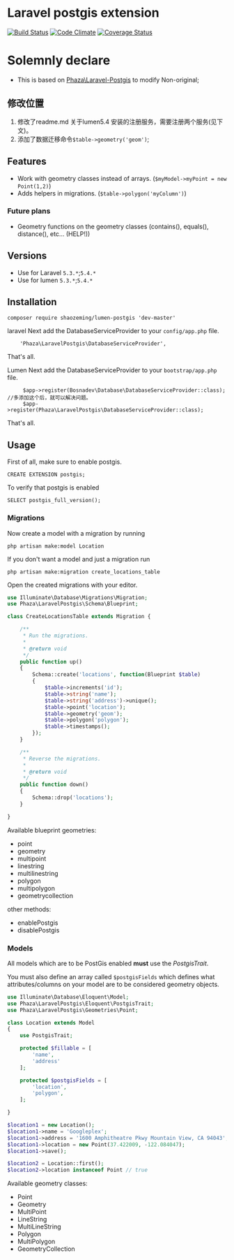 Laravel postgis extension
=========================

[![Build Status](https://travis-ci.org/njbarrett/laravel-postgis.svg?branch=master)](https://travis-ci.org/njbarrett/laravel-postgis.svg?branch=master)
[![Code Climate](https://codeclimate.com/github/njbarrett/laravel-postgis/badges/gpa.svg)](https://codeclimate.com/github/njbarrett/laravel-postgis)
[![Coverage Status](https://coveralls.io/repos/github/njbarrett/laravel-postgis/badge.svg?branch=master)](https://coveralls.io/github/njbarrett/laravel-postgis?branch=master)

# Solemnly declare
 * This is based on [Phaza\Laravel-Postgis](https://github.com/njbarrett/laravel-postgis) to modify Non-original;

## 修改位置

1. 修改了readme.md 关于lumen5.4 安装的注册服务，需要注册两个服务(见下文)。
2. 添加了数据迁移命令`$table->geometry('geom')`;


## Features
 * Work with geometry classes instead of arrays. (`$myModel->myPoint = new Point(1,2)`)
 * Adds helpers in migrations. (`$table->polygon('myColumn')`)
 
### Future plans
 
 * Geometry functions on the geometry classes (contains(), equals(), distance(), etc… (HELP!))

## Versions

- Use for Laravel `5.3.*`;`5.4.*`
- Use for lumen `5.3.*`;`5.4.*`


## Installation

    composer require shaozeming/lumen-postgis 'dev-master'


laravel  Next add the DatabaseServiceProvider to your `config/app.php` file.
```
    'Phaza\LaravelPostgis\DatabaseServiceProvider',
```
That's all.

Lumen  Next add the DatabaseServiceProvider to your `bootstrap/app.php` file.

```
     $app->register(Bosnadev\Database\DatabaseServiceProvider::class);   //多添加这个后，就可以解决问题。
     $app->register(Phaza\LaravelPostgis\DatabaseServiceProvider::class);
```
That's all.

## Usage

First of all, make sure to enable postgis.

    CREATE EXTENSION postgis;

To verify that postgis is enabled

    SELECT postgis_full_version();

### Migrations

Now create a model with a migration by running

    php artisan make:model Location

If you don't want a model and just a migration run

    php artisan make:migration create_locations_table

Open the created migrations with your editor.

```PHP
use Illuminate\Database\Migrations\Migration;
use Phaza\LaravelPostgis\Schema\Blueprint;

class CreateLocationsTable extends Migration {

    /**
     * Run the migrations.
     *
     * @return void
     */
    public function up()
    {
        Schema::create('locations', function(Blueprint $table)
        {
            $table->increments('id');
            $table->string('name');
            $table->string('address')->unique();
            $table->point('location');
            $table->geometry('geom');
            $table->polygon('polygon');
            $table->timestamps();
        });
    }

    /**
     * Reverse the migrations.
     *
     * @return void
     */
    public function down()
    {
        Schema::drop('locations');
    }

}
```

Available blueprint geometries:

 * point
 * geometry
 * multipoint
 * linestring
 * multilinestring
 * polygon
 * multipolygon
 * geometrycollection

other methods:

 * enablePostgis
 * disablePostgis

### Models

All models which are to be PostGis enabled **must** use the *PostgisTrait*.

You must also define an array called `$postgisFields` which defines
what attributes/columns on your model are to be considered geometry objects.

```PHP
use Illuminate\Database\Eloquent\Model;
use Phaza\LaravelPostgis\Eloquent\PostgisTrait;
use Phaza\LaravelPostgis\Geometries\Point;

class Location extends Model
{
    use PostgisTrait;

    protected $fillable = [
        'name',
        'address'
    ];

    protected $postgisFields = [
        'location',
        'polygon',
    ];

}

$location1 = new Location();
$location1->name = 'Googleplex';
$location1->address = '1600 Amphitheatre Pkwy Mountain View, CA 94043';
$location1->location = new Point(37.422009, -122.084047);
$location1->save();

$location2 = Location::first();
$location2->location instanceof Point // true
```

Available geometry classes:
 
 * Point
 * Geometry
 * MultiPoint
 * LineString
 * MultiLineString
 * Polygon
 * MultiPolygon
 * GeometryCollection
